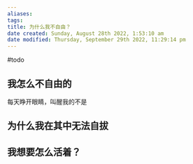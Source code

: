 ```yaml
---
aliases: 
tags: 
title: 为什么我不自由？
date created: Sunday, August 28th 2022, 1:53:10 am
date modified: Thursday, September 29th 2022, 11:29:14 pm
---
```


#todo

## 我怎么不自由的

每天睁开眼睛，叫醒我的不是

## 为什么我在其中无法自拔



## 我想要怎么活着？


